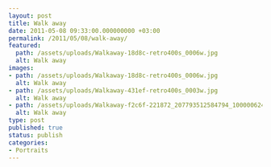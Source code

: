 ```yaml
---
layout: post
title: Walk away
date: 2011-05-08 09:33:00.000000000 +03:00
permalink: /2011/05/08/walk-away/
featured:
  path: /assets/uploads/Walkaway-18d8c-retro400s_0006w.jpg
  alt: Walk away
images:
- path: /assets/uploads/Walkaway-18d8c-retro400s_0006w.jpg
  alt: Walk away
- path: /assets/uploads/Walkaway-431ef-retro400s_0003w.jpg
  alt: Walk away
- path: /assets/uploads/Walkaway-f2c6f-221872_207793512584794_100000624392392_630676_6652664_n.jpg
  alt: Walk away
type: post
published: true
status: publish
categories:
- Portraits
---
```

